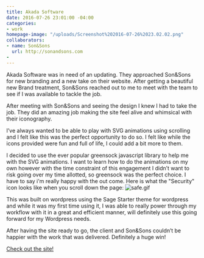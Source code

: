 ```yaml
---
title: Akada Software
date: 2016-07-26 23:01:00 -04:00
categories:
- work
homepage-image: "/uploads/Screenshot%202016-07-26%2023.02.02.png"
collaborators:
- name: Son&Sons
  url: http://sonandsons.com
- 
---
```


Akada Software was in need of an updating. They approached Son&Sons for new branding and a new take on their website. After getting a beautiful new Brand treatment, Son&Sons reached out to me to meet with the team to see if I was available to tackle the job.

After meeting with Son&Sons and seeing the design I knew I had to take the job. They did an amazing job making the site feel alive and whimsical with their iconography.

I’ve always wanted to be able to play with SVG animations using scrolling and I felt like this was the perfect opportunity to do so. I felt like while the icons provided were fun and full of life, I could add a bit more to them. 

I decided to use the ever popular greensock javascript library to help me with the SVG animations. I want to learn how to do the animations on my own however with the time constraint of this engagement I didn’t want to risk going over my time allotted, so greensock was the perfect choice. I have to say i'm really happy with the out come. Here is what the "Security" icon looks like when you scroll down the page:
![safe.gif](/uploads/safe.gif)

This was built on wordpress using the Sage Starter theme for wordpress and while it was my first time using it, I was able to really power through my workflow with it in a great and efficient manner, will definitely use this going forward for my Wordpress needs.

After having the site ready to go, the client and Son&Sons couldn’t be happier with the work that was delivered. Definitely a huge win!

[Check out the site!](http://akadasoftware.com)